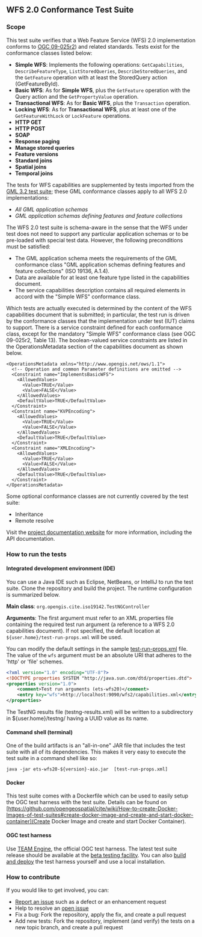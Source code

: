## WFS 2.0 Conformance Test Suite

### Scope

This test suite verifies that a Web Feature Service (WFS) 2.0 implementation conforms 
to [OGC 09-025r2](http://docs.opengeospatial.org/is/09-025r2/09-025r2.html)) and related 
standards. Tests exist for the conformance classes listed below:</p>

- **Simple WFS**: Implements the following operations: `GetCapabilities`, `DescribeFeatureType`, 
`ListStoredQueries`, `DescribeStoredQueries`, and the `GetFeature` operation with at least the 
StoredQuery action (GetFeatureById).
- **Basic WFS**: As for **Simple WFS**, plus the `GetFeature` operation with the Query 
action and the `GetPropertyValue` operation.
- **Transactional WFS**: As for **Basic WFS**, plus the `Transaction` operation.
- **Locking WFS**: As for **Transactional WFS**, plus at least one of the `GetFeatureWithLock` 
or `LockFeature` operations.
- **HTTP GET**
- **HTTP POST**
- **SOAP**
- **Response paging**
- **Manage stored queries**
- **Feature versions**
- **Standard joins**
- **Spatial joins**
- **Temporal joins**


The tests for WFS capabilities are supplemented by tests imported from the 
[GML 3.2 test suite](https://github.com/opengeospatial/ets-gml32); these GML 
conformance classes apply to all WFS 2.0 implementations:

- _All GML application schemas_
- _GML application schemas defining features and feature collections_

The WFS 2.0 test suite is schema-aware in the sense that the WFS under test does not 
need to support any particular application schemas or to be pre-loaded with special test 
data. However, the following preconditions must be satisfied:

* The GML application schema meets the requirements of the GML conformance class 
"GML application schemas defining features and feature collections" (ISO 19136, A.1.4).
* Data are available for at least one feature type listed in the capabilities 
document.
* The service capabilities description contains all required elements in accord 
with the "Simple WFS" conformance class.

Which tests are actually executed is determined by the content of the WFS capabilities 
document that is submitted; in particular, the test run is driven by the conformance 
classes that the implementation under test (IUT) claims to support. There is a service constraint 
defined for each conformance class, except for the mandatory "Simple WFS" conformance class 
(see OGC 09-025r2, Table 13). The boolean-valued service constraints are listed in the 
OperationsMetadata section of the capabilities document as shown below.

    <OperationsMetadata xmlns="http://www.opengis.net/ows/1.1">
      <!-- Operation and common Parameter definitions are omitted -->
      <Constraint name="ImplementsBasicWFS">
        <AllowedValues>
          <Value>TRUE</Value>
          <Value>FALSE</Value>
        </AllowedValues>
        <DefaultValue>TRUE</DefaultValue>
      </Constraint>
      <Constraint name="KVPEncoding">
        <AllowedValues>
          <Value>TRUE</Value>
          <Value>FALSE</Value>
        </AllowedValues>
        <DefaultValue>TRUE</DefaultValue>
      </Constraint>
      <Constraint name="XMLEncoding">
        <AllowedValues>
          <Value>TRUE</Value>
          <Value>FALSE</Value>
        </AllowedValues>
        <DefaultValue>TRUE</DefaultValue>
      </Constraint>
    </OperationsMetadata>

Some optional conformance classes are not currently covered by the test suite:

* Inheritance
* Remote resolve

Visit the [project documentation website](http://opengeospatial.github.io/ets-wfs20/) 
for more information, including the API documentation.


### How to run the tests

#### Integrated development environment (IDE)
You can use a Java IDE such as Eclipse, NetBeans, or IntelliJ to run the test suite. 
Clone the repository and build the project. The runtime configuration is summarized below.

__Main class__: `org.opengis.cite.iso19142.TestNGController`

__Arguments__: The first argument must refer to an XML properties file containing the 
required test run argument (a reference to a WFS 2.0 capabilities document). If not 
specified, the default location at `${user.home}/test-run-props.xml` will be used.

You can modify the default settings in the sample [test-run-props.xml](src/main/config/test-run-props.xml) 
file. The value of the `wfs` argument must be an absolute URI that adheres to the 'http' 
or 'file' schemes.

```xml
<?xml version="1.0" encoding="UTF-8"?>
<!DOCTYPE properties SYSTEM "http://java.sun.com/dtd/properties.dtd">
<properties version="1.0">
    <comment>Test run arguments (ets-wfs20)</comment>
	<entry key="wfs">http://localhost:9090/wfs2/capabilities.xml</entry>
</properties>
```

The TestNG results file (testng-results.xml) will be written to a subdirectory 
in ${user.home}/testng/ having a UUID value as its name.

#### Command shell (terminal)

One of the build artifacts is an "all-in-one" JAR file that includes the test 
suite with all of its dependencies. This makes it very easy to execute the test 
suite in a command shell like so:

`java -jar ets-wfs20-${version}-aio.jar  [test-run-props.xml]`

#### Docker

This test suite comes with a Dockerfile which can be used to easily setup the OGC test harness with
the test suite. Details can be found on [https://github.com/opengeospatial/cite/wiki/How-to-create-Docker-Images-of-test-suites#create-docker-image-and-create-and-start-docker-container](Create Docker Image and create and start Docker Container).

#### OGC test harness

Use [TEAM Engine](https://github.com/opengeospatial/teamengine), the official 
OGC test harness. The latest test suite release should be available at the 
[beta testing facility](http://cite.opengeospatial.org/te2/). You can also 
[build and deploy](https://github.com/opengeospatial/teamengine) the test 
harness yourself and use a local installation.


### How to contribute

If you would like to get involved, you can:

* [Report an issue](https://github.com/opengeospatial/ets-wfs20/issues) such as a defect or an 
enhancement request
* Help to resolve an [open issue](https://github.com/opengeospatial/ets-wfs20/issues?q=is%3Aopen)
* Fix a bug: Fork the repository, apply the fix, and create a pull request
* Add new tests: Fork the repository, implement (and verify) the tests on a new topic branch, 
and create a pull request
